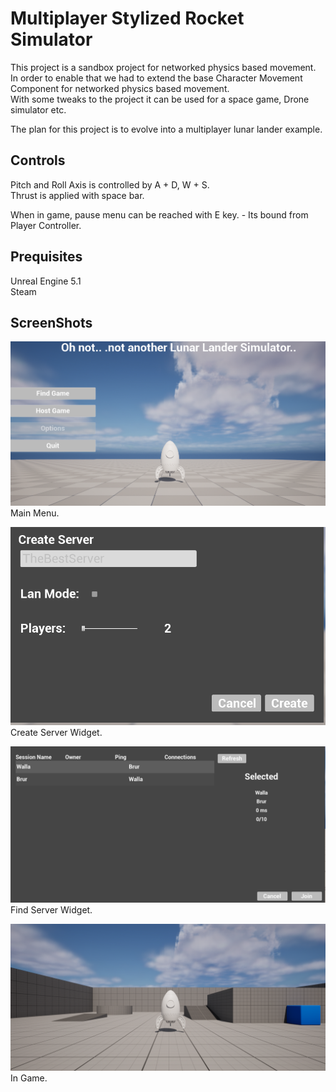 # Multiplayer Stylized Rocket Simulator
This project is a sandbox project for networked physics based movement.   
In order to enable that we had to extend the base Character Movement Component for networked physics based movement.   
With some tweaks to the project it can be used for a space game, Drone simulator etc.   

The plan for this project is to evolve into a multiplayer lunar lander example.   

## Controls
Pitch and Roll Axis is controlled by A + D, W + S.   
Thrust is applied with space bar.   

When in game, pause menu can be reached with E key. - Its bound from Player Controller.

## Prequisites
Unreal Engine 5.1  
Steam

## ScreenShots

![MainMenuImage](Documentation\Images\MainMenu.png)
Main Menu.

![CreateServerImage](Documentation\Images\CreateServer.png)
Create Server Widget.

![FindServerWidget](Documentation\Images\FindServer.png)
Find Server Widget.

![InGame](Documentation\Images\InGame.png)
In Game.